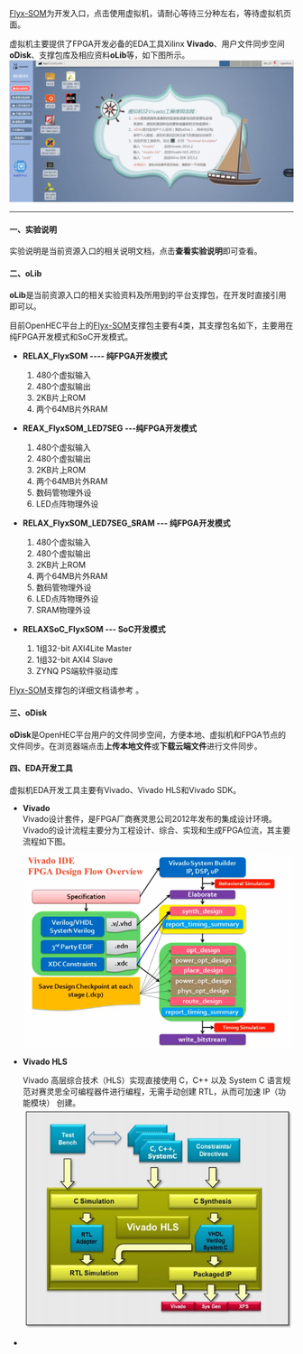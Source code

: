 [Flyx-SOM](http://www.iopenhec.com/#!/hardware/000020161019000000000012)为开发入口，点击使用虚拟机，请耐心等待三分种左右，等待虚拟机页面。

虚拟机主要提供了FPGA开发必备的EDA工具Xilinx **Vivado**、用户文件同步空间**oDisk**、支撑包库及相应资料**oLib**等，如下图所示。![](/assets/vivado.png)

---

#### 一、实验说明

实验说明是当前资源入口的相关说明文档，点击**查看实验说明**即可查看。

#### 二、**oLib**

**oLib**是当前资源入口的相关实验资料及所用到的平台支撑包，在开发时直接引用即可以。

目前OpenHEC平台上的[Flyx-SOM](http://www.iopenhec.com/#!/hardware/000020161019000000000012)支撑包主要有4类，其支撑包名如下，主要用在纯FPGA开发模式和SoC开发模式。

* **RELAX\_FlyxSOM  ----  纯FPGA开发模式**  
  1. 480个虚拟输入  
  2. 480个虚拟输出  
  3. 2KB片上ROM  
  4. 两个64MB片外RAM

* **REAX\_FlyxSOM\_LED7SEG  ---纯FPGA开发模式**  
  1. 480个虚拟输入  
  2. 480个虚拟输出  
  3. 2KB片上ROM  
  4. 两个64MB片外RAM  
  5. 数码管物理外设  
  6. LED点阵物理外设

* **RELAX\_FlyxSOM\_LED7SEG\_SRAM  --- 纯FPGA开发模式**  
  1. 480个虚拟输入  
  2. 480个虚拟输出  
  3. 2KB片上ROM  
  4. 两个64MB片外RAM  
  5. 数码管物理外设  
  6. LED点阵物理外设  
  7. SRAM物理外设

* **RELAXSoC\_FlyxSOM   --- SoC开发模式**  
  1. 1组32-bit AXI4Lite Master  
  2. 1组32-bit AXI4 Slave  
  3. ZYNQ PS端软件驱动库

[Flyx-SOM](http://www.iopenhec.com/#!/hardware/000020161019000000000012)支撑包的详细文档请参考 。

#### 三、**oDisk**

**oDisk**是OpenHEC平台用户的文件同步空间，方便本地、虚拟机和FPGA节点的文件同步。在浏览器端点击**上传本地文件**或**下载云端文件**进行文件同步。

#### 四、EDA开发工具

虚拟机EDA开发工具主要有Vivado、Vivado HLS和Vivado SDK。

* **Vivado**  
  Vivado设计套件，是FPGA厂商赛灵思公司2012年发布的集成设计环境。Vivado的设计流程主要分为工程设计、综合、实现和生成FPGA位流，其主要流程如下图。

  ![](/assets/vivado_flow.png)

* **Vivado HLS**

  Vivado 高层综合技术（HLS）实现直接使用 C，C++ 以及 System C 语言规范对赛灵思全可编程器件进行编程，无需手动创建 RTL，从而可加速 IP（功能模块） 创建。![](/assets/hls.png)

* 


